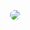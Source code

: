 <p align="center">
  <a href="https://github.com/git-huunhan/">
    <img style="border-radius:20px" src="https://i.pinimg.com/originals/c0/b9/6f/c0b96f88966cb70633e5833ce5e05a8a.gif" />
  </a>
</p>

<!--
**git-huunhan/git-huunhan** is a ✨ _special_ ✨ repository because its `README.md` (this file) appears on your GitHub profile.

Here are some ideas to get you started:

- 🔭 I’m currently working on ...
- 🌱 I’m currently learning ...
- 👯 I’m looking to collaborate on ...
- 🤔 I’m looking for help with ...
- 💬 Ask me about ...
- 📫 How to reach me: ...
- 😄 Pronouns: ...
- ⚡ Fun fact: ...
-->
